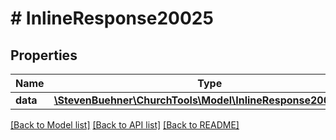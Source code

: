 # # InlineResponse20025

## Properties

Name | Type | Description | Notes
------------ | ------------- | ------------- | -------------
**data** | [**\StevenBuehner\ChurchTools\Model\InlineResponse20025Data**](InlineResponse20025Data.md) |  | [optional]

[[Back to Model list]](../../README.md#models) [[Back to API list]](../../README.md#endpoints) [[Back to README]](../../README.md)
